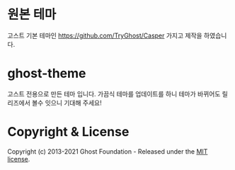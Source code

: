# 원본 테마
고스트 기본 테마인 https://github.com/TryGhost/Casper 가지고 제작을 하였습니다.
# ghost-theme

고스트 전용으로 만든 테마 입니다.
가끔식 테마를 업데이트를 하니 테마가 바뀌어도 릴리즈에서 볼수 잇으니 기대해 주세요!


# Copyright & License

Copyright (c) 2013-2021 Ghost Foundation - Released under the [MIT license](LICENSE).
